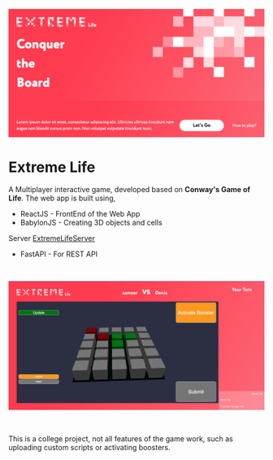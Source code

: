 ![GitHub Cards Preview](https://github.com/sameersyd/extreme-life/blob/master/art/Home.png)

# Extreme Life
A Multiplayer interactive game, developed based on **Conway's Game of Life**.
The web app is built using,
- ReactJS - FrontEnd of the Web App
- BabylonJS - Creating 3D objects and cells

Server [ExtremeLifeServer](https://github.com/guywilsonjr/ExtremeLifeServer)
- FastAPI - For REST API

<br/>

![GitHub Cards Preview](https://github.com/sameersyd/extreme-life/blob/master/art/Game.png)

<br/>

This is a college project, not all features of the game work, such as uploading custom scripts or activating boosters.
